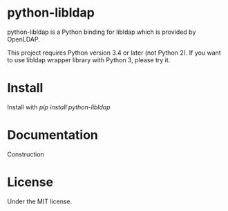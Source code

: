 python-libldap
==============

python-libldap is a Python binding for libldap which is provided by OpenLDAP.

This project requires Python version 3.4 or later (not Python 2).
If you want to use libldap wrapper library with Python 3, please try it.

Install
=======

Install with *pip install python-libldap*

Documentation
=============

Construction

License
=======

Under the MIT license.
